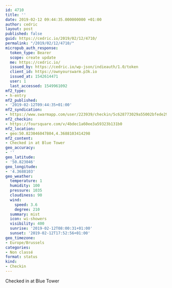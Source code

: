 ```yaml
---
id: 4710
title: ''
date: 2019-02-12 09:44:35.000000000 +01:00
author: cedric
layout: post
published: false
guid: https://cedric.io/2019/02/12/4710/
permalink: "/2019/02/12/4710/"
micropub_auth_response:
  token_type: Bearer
  scope: create update
  me: https://cedric.io/
  issued_by: https://cedric.io/wp-json/indieauth/1.0/token
  client_id: https://ownyourswarm.p3k.io
  issued_at: 1542614471
  user: 1
  last_accessed: 1549961092
mf2_type:
- h-entry
mf2_published:
- '2019-02-12T09:44:35+01:00'
mf2_syndication:
- https://www.swarmapp.com/user/223939/checkin/5c628773029a55002bfede29
mf2_checkin:
- https://foursquare.com/v/4bdec1a60ee3a59323b131b0
mf2_location:
- geo:50.823046047804,4.3688103414298
mf2_content:
- Checked in at Blue Tower
geo_accuracy:
- ''
geo_latitude:
- '50.823046'
geo_longitude:
- '4.3688103'
geo_weather:
  temperature: 1
  humidity: 100
  pressure: 1035
  cloudiness: 90
  wind:
    speed: 3.6
    degree: 210
  summary: mist
  icon: wi-showers
  visibility: 400
  sunrise: '2019-02-12T08:00:31+01:00'
  sunset: '2019-02-12T17:52:56+01:00'
geo_timezone:
- Europe/Brussels
categories:
- Non classé
format: status
kind:
- Checkin
---
```

Checked in at Blue Tower